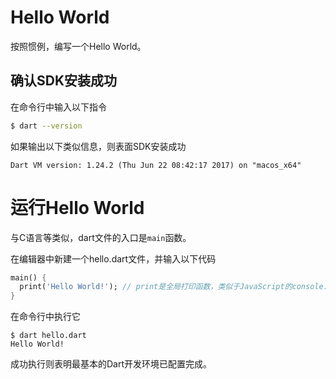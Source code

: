 # Hello World

按照惯例，编写一个Hello World。

## 确认SDK安装成功

在命令行中输入以下指令

```bash
$ dart --version
```

如果输出以下类似信息，则表面SDK安装成功

```
Dart VM version: 1.24.2 (Thu Jun 22 08:42:17 2017) on "macos_x64"
```

# 运行Hello World

与C语言等类似，dart文件的入口是`main`函数。

在编辑器中新建一个hello.dart文件，并输入以下代码

```dart
main() {
  print('Hello World!'); // print是全局打印函数，类似于JavaScript的console.log和Java的System.out.print
}
```

在命令行中执行它

```
$ dart hello.dart
Hello World!
```

成功执行则表明最基本的Dart开发环境已配置完成。

